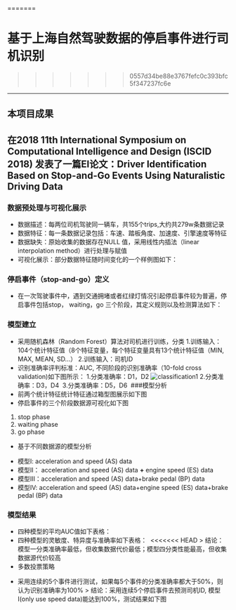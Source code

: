 =======
# 基于上海自然驾驶数据的停启事件进行司机识别
>>>>>>> 0557d34be88e3767fefc0c393bfc5f347237fc6e
---
## 本项目成果
在2018 11th International Symposium on Computational Intelligence and Design (ISCID 2018) 发表了一篇EI论文：Driver Identification Based on Stop-and-Go Events Using Naturalistic Driving Data
---
### 数据预处理与可视化展示
- 数据描述：每两位司机驾驶同一辆车，共155个trips,大约共279w条数据记录
- 数据特征：每一条数据记录包括：车速、踏板角度、加速度、引擎速度等特征
- 数据缺失：原始收集的数据存在NULL 值，采用线性内插法（linear interpolation method）进行处理与赋值
- 可视化展示：部分数据特征随时间变化的一个样例图如下：
![]()
### 停启事件（stop-and-go）定义
- 在一次驾驶事件中，遇到交通拥堵或者红绿灯情况引起停启事件较为普遍，停启事件包括stop， waiting，go 三个阶段，其定义规则以及检测算法如下：
![]()
### 模型建立
- 采用随机森林（Random Forest）算法对司机进行训练，分类
1.训练输入：104个统计特征值（8个特征变量，每个特征变量具有13个统计特征值（MIN, MAX, MEAN, SD...）
2.训练输入：司机ID
- 识别准确率评判标准：AUC, 不同阶段的识别准确率（10-fold cross validation)如下图所示：
1.分类准确率：D1，D2
![classification1]()
2.分类准确率：D3，D4
![]()
3.分类准确率：D5，D6
![]()
###模型分析
- 前两个统计特征统计特征通过箱型图展示如下图
![]()
- 停启事件的三个阶段数据源可视化如下图
1. stop phase
![]()
2. waiting phase
![]()
3. go phase
![]()
- 基于不同数据源的模型分析
 * 模型I: acceleration and speed (AS) data
 * 模型II： acceleration and speed (AS) data **+** engine speed (ES) data
 * 模型III：acceleration and speed (AS) data+brake pedal (BP) data
 * 模型IV:  acceleration and speed (AS) data+engine speed (ES) data+brake pedal (BP) data

### 模型结果
* 四种模型的平均AUC值如下表格：
![]()
* 四种模型的灵敏度、特异度与准确率如下表格：
![]()
<<<<<<< HEAD
&gt; 结论：模型一分类准确率最低，但收集数据代价最低；模型四分类性能最高，但收集数据源代价较高
* 多数投票策略
 - 采用连续的5个事件进行测试，如果每5个事件的分类准确率都大于50%，则认为识别准确率为100%
 &gt; 结论：采用连续5个停启事件去预测司机ID, 模型I(only use speed data)能达到100%，测试结果如下图
 ![]()